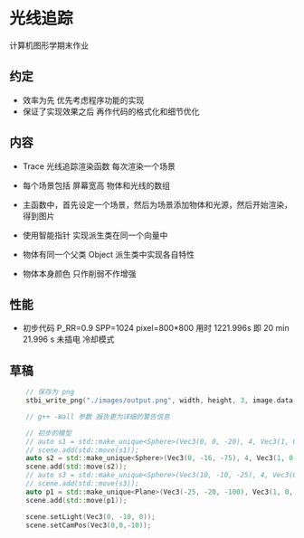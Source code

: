 # 光线追踪
计算机图形学期末作业

## 约定
+ 效率为先 优先考虑程序功能的实现
+ 保证了实现效果之后 再作代码的格式化和细节优化

## 内容
+ Trace 光线追踪渲染函数 每次渲染一个场景
+ 每个场景包括 屏幕宽高 物体和光线的数组
+ 主函数中，首先设定一个场景，然后为场景添加物体和光源，然后开始渲染，得到图片
+ 使用智能指针 实现派生类在同一个向量中
+ 物体有同一个父类 Object 派生类中实现各自特性

+ 物体本身颜色 只作削弱不作增强

## 性能
+ 初步代码 P_RR=0.9 SPP=1024 pixel=800*800 用时 1221.996s 即 20 min 21.996 s 未插电 冷却模式

## 草稿
```cpp
    // 保存为 png
    stbi_write_png("./images/output.png", width, height, 3, image.data(), width * 3);    // vector.data() 返回数组第一个元素的指针

    // g++ -Wall 参数 报告更为详细的警告信息

    // 初步的模型
    // auto s1 = std::make_unique<Sphere>(Vec3(0, 0, -20), 4, Vec3(1, 0, 0));
    // scene.add(std::move(s1));
    auto s2 = std::make_unique<Sphere>(Vec3(0, -16, -75), 4, Vec3(1, 0, 0));
    scene.add(std::move(s2));
    // auto s3 = std::make_unique<Sphere>(Vec3(10, -10, -25), 4, Vec3(0, 0, 1));
    // scene.add(std::move(s3));
    auto p1 = std::make_unique<Plane>(Vec3(-25, -20, -100), Vec3(1, 0, 0), Vec3(0, 0, 1), 50, 50, Vec3(0, 0, 1));
    scene.add(std::move(p1));

    scene.setLight(Vec3(0, -10, 0));
    scene.setCamPos(Vec3(0,0,-10));
```
